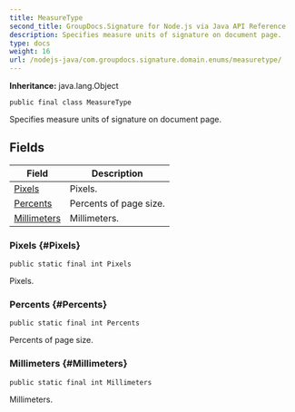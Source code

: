 ```yaml
---
title: MeasureType
second_title: GroupDocs.Signature for Node.js via Java API Reference
description: Specifies measure units of signature on document page.
type: docs
weight: 16
url: /nodejs-java/com.groupdocs.signature.domain.enums/measuretype/
---
```

**Inheritance:**
java.lang.Object
```
public final class MeasureType
```

Specifies measure units of signature on document page.
## Fields

| Field | Description |
| --- | --- |
| [Pixels](#Pixels) | Pixels. |
| [Percents](#Percents) | Percents of page size. |
| [Millimeters](#Millimeters) | Millimeters. |
### Pixels {#Pixels}
```
public static final int Pixels
```


Pixels.

### Percents {#Percents}
```
public static final int Percents
```


Percents of page size.

### Millimeters {#Millimeters}
```
public static final int Millimeters
```


Millimeters.


